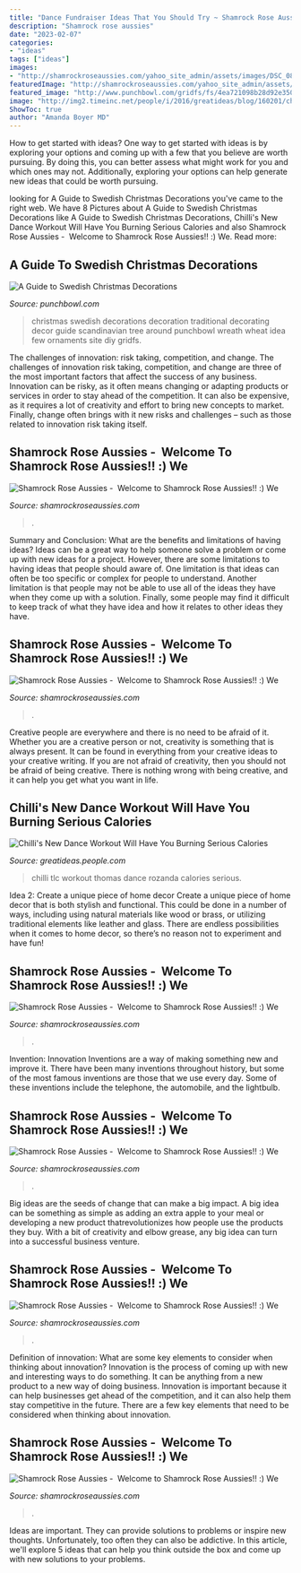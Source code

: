 ```yaml
---
title: "Dance Fundraiser Ideas That You Should Try ~ Shamrock Rose Aussies"
description: "Shamrock rose aussies"
date: "2023-02-07"
categories:
- "ideas"
tags: ["ideas"]
images:
- "http://shamrockroseaussies.com/yahoo_site_admin/assets/images/DSC_0816.124231846_std.JPG"
featuredImage: "http://shamrockroseaussies.com/yahoo_site_admin/assets/images/DSC_0296.114214106_std.jpg"
featured_image: "http://www.punchbowl.com/gridfs/fs/4ea721098b28d92e350001e5-1319575818"
image: "http://img2.timeinc.net/people/i/2016/greatideas/blog/160201/chilli-thomas-600x800.jpg"
ShowToc: true
author: "Amanda Boyer MD"
---
```



How to get started with ideas?
One way to get started with ideas is by exploring your options and coming up with a few that you believe are worth pursuing. By doing this, you can better assess what might work for you and which ones may not. Additionally, exploring your options can help generate new ideas that could be worth pursuing.

	

		
looking for A Guide to Swedish Christmas Decorations you've came to the right web. We have 8 Pictures about A Guide to Swedish Christmas Decorations like A Guide to Swedish Christmas Decorations, Chilli&#039;s New Dance Workout Will Have You Burning Serious Calories and also Shamrock Rose Aussies - ﻿﻿﻿ Welcome to Shamrock Rose Aussies!! :) We. Read more:
		
    
## A Guide To Swedish Christmas Decorations

<img loading=lazy src="http://www.punchbowl.com/gridfs/fs/4ea721098b28d92e350001e5-1319575818" onerror="this.onerror=null;this.src='https://tse3.mm.bing.net/th?id=OIP.awQewG1XBQDuKnjV3rb39gHaKU&amp;pid=15.1';" alt="A Guide to Swedish Christmas Decorations">

_Source: punchbowl.com_

>christmas swedish decorations decoration traditional decorating decor guide scandinavian tree around punchbowl wreath wheat idea few ornaments site diy gridfs. 

	

The challenges of innovation: risk taking, competition, and change.
The challenges of innovation risk taking, competition, and change are three of the most important factors that affect the success of any business. Innovation can be risky, as it often means changing or adapting products or services in order to stay ahead of the competition. It can also be expensive, as it requires a lot of creativity and effort to bring new concepts to market. Finally, change often brings with it new risks and challenges – such as those related to innovation risk taking itself.

    
## Shamrock Rose Aussies - ﻿﻿﻿ Welcome To Shamrock Rose Aussies!! :) We

<img loading=lazy src="http://shamrockroseaussies.com/yahoo_site_admin/assets/images/DSC_0664.124232016_std.JPG" onerror="this.onerror=null;this.src='https://tse1.mm.bing.net/th?id=OIP.cDlM6J2Wp4PEo9mcr3_N_gHaE-&amp;pid=15.1';" alt="Shamrock Rose Aussies - ﻿﻿﻿ Welcome to Shamrock Rose Aussies!! :) We">

_Source: shamrockroseaussies.com_

>. 

	

Summary and Conclusion: What are the benefits and limitations of having ideas?
Ideas can be a great way to help someone solve a problem or come up with new ideas for a project. However, there are some limitations to having ideas that people should aware of. One limitation is that ideas can often be too specific or complex for people to understand. Another limitation is that people may not be able to use all of the ideas they have when they come up with a solution. Finally, some people may find it difficult to keep track of what they have idea and how it relates to other ideas they have.

    
## Shamrock Rose Aussies - ﻿﻿﻿ Welcome To Shamrock Rose Aussies!! :) We

<img loading=lazy src="http://shamrockroseaussies.com/yahoo_site_admin/assets/images/DSC_0296.114214106_std.jpg" onerror="this.onerror=null;this.src='https://tse4.mm.bing.net/th?id=OIP.um2zJdqZFnwdoex8ekB5jgHaEV&amp;pid=15.1';" alt="Shamrock Rose Aussies - ﻿﻿﻿ Welcome to Shamrock Rose Aussies!! :) We">

_Source: shamrockroseaussies.com_

>. 

	

Creative people are everywhere and there is no need to be afraid of it. Whether you are a creative person or not, creativity is something that is always present. It can be found in everything from your creative ideas to your creative writing. If you are not afraid of creativity, then you should not be afraid of being creative. There is nothing wrong with being creative, and it can help you get what you want in life.

    
## Chilli&#039;s New Dance Workout Will Have You Burning Serious Calories

<img loading=lazy src="http://img2.timeinc.net/people/i/2016/greatideas/blog/160201/chilli-thomas-600x800.jpg" onerror="this.onerror=null;this.src='https://tse1.mm.bing.net/th?id=OIP.mkO20lpH__rjPKAcD0Y50wHaJ4&amp;pid=15.1';" alt="Chilli&#039;s New Dance Workout Will Have You Burning Serious Calories">

_Source: greatideas.people.com_

>chilli tlc workout thomas dance rozanda calories serious. 

	

Idea 2: Create a unique piece of home decor
Create a unique piece of home decor that is both stylish and functional. This could be done in a number of ways, including using natural materials like wood or brass, or utilizing traditional elements like leather and glass. There are endless possibilities when it comes to home decor, so there’s no reason not to experiment and have fun!

    
## Shamrock Rose Aussies - ﻿﻿﻿ Welcome To Shamrock Rose Aussies!! :) We

<img loading=lazy src="http://shamrockroseaussies.com/yahoo_site_admin/assets/images/DSC_0816.124231846_std.JPG" onerror="this.onerror=null;this.src='https://tse2.mm.bing.net/th?id=OIP.eumoOUcm0tAD2GTG-1FVgAHaE5&amp;pid=15.1';" alt="Shamrock Rose Aussies - ﻿﻿﻿ Welcome to Shamrock Rose Aussies!! :) We">

_Source: shamrockroseaussies.com_

>. 

	

Invention: Innovation
Inventions are a way of making something new and improve it. There have been many inventions throughout history, but some of the most famous inventions are those that we use every day. Some of these inventions include the telephone, the automobile, and the lightbulb.

    
## Shamrock Rose Aussies - ﻿﻿﻿ Welcome To Shamrock Rose Aussies!! :) We

<img loading=lazy src="http://shamrockroseaussies.com/yahoo_site_admin/assets/images/DSC_0053.153160029_std.JPG" onerror="this.onerror=null;this.src='https://tse1.mm.bing.net/th?id=OIP.SvEbWeyhfW-B02uOiVyxhwHaEe&amp;pid=15.1';" alt="Shamrock Rose Aussies - ﻿﻿﻿ Welcome to Shamrock Rose Aussies!! :) We">

_Source: shamrockroseaussies.com_

>. 

	

Big ideas are the seeds of change that can make a big impact. A big idea can be something as simple as adding an extra apple to your meal or developing a new product thatrevolutionizes how people use the products they buy. With a bit of creativity and elbow grease, any big idea can turn into a successful business venture.

    
## Shamrock Rose Aussies - ﻿﻿﻿ Welcome To Shamrock Rose Aussies!! :) We

<img loading=lazy src="http://shamrockroseaussies.com/yahoo_site_admin/assets/images/DSC_0197.41164919_std.JPG" onerror="this.onerror=null;this.src='https://tse4.mm.bing.net/th?id=OIP.CCc4f9hGAA5zPV8wwYtIAAHaE-&amp;pid=15.1';" alt="Shamrock Rose Aussies - ﻿﻿﻿ Welcome to Shamrock Rose Aussies!! :) We">

_Source: shamrockroseaussies.com_

>. 

	

Definition of innovation: What are some key elements to consider when thinking about innovation?
Innovation is the process of coming up with new and interesting ways to do something. It can be anything from a new product to a new way of doing business. Innovation is important because it can help businesses get ahead of the competition, and it can also help them stay competitive in the future.
There are a few key elements that need to be considered when thinking about innovation.

    
## Shamrock Rose Aussies - ﻿﻿﻿ Welcome To Shamrock Rose Aussies!! :) We

<img loading=lazy src="http://shamrockroseaussies.com/yahoo_site_admin/assets/images/DSC_0789.124232618_std.JPG" onerror="this.onerror=null;this.src='https://tse1.mm.bing.net/th?id=OIP.sebjmXqADm-oD36V6t2aDwHaE-&amp;pid=15.1';" alt="Shamrock Rose Aussies - ﻿﻿﻿ Welcome to Shamrock Rose Aussies!! :) We">

_Source: shamrockroseaussies.com_

>. 

	

Ideas are important. They can provide solutions to problems or inspire new thoughts. Unfortunately, too often they can also be addictive. In this article, we'll explore 5 ideas that can help you think outside the box and come up with new solutions to your problems.

